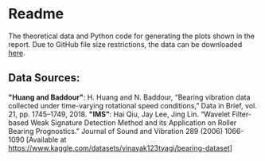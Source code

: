 # Readme

The theoretical data and Python code for generating the plots shown in the report. Due to GitHub file size restrictions, the data can be downloaded [here](https://drive.google.com/drive/folders/1vL-eAvEVqDnwyCpNhdURpz0CI0KQ1vsj?usp=sharing).

## Data Sources:

**"Huang and Baddour"**: H. Huang and N. Baddour, “Bearing vibration data collected under time-varying rotational speed conditions,” Data in Brief, vol. 21, pp. 1745–1749, 2018.
**"IMS"**: Hai Qiu, Jay Lee, Jing Lin. “Wavelet Filter-based Weak Signature Detection Method and its Application on Roller Bearing Prognostics.” Journal of Sound and Vibration 289 (2006) 1066-1090 [Available at https://www.kaggle.com/datasets/vinayak123tyagi/bearing-dataset]